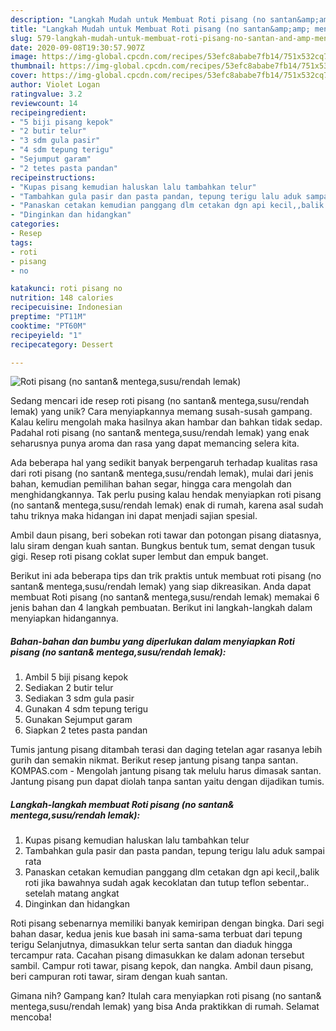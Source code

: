 ```yaml
---
description: "Langkah Mudah untuk Membuat Roti pisang (no santan&amp;amp; mentega,susu/rendah lemak) Anti Gagal"
title: "Langkah Mudah untuk Membuat Roti pisang (no santan&amp;amp; mentega,susu/rendah lemak) Anti Gagal"
slug: 579-langkah-mudah-untuk-membuat-roti-pisang-no-santan-and-amp-mentega-susu-rendah-lemak-anti-gagal
date: 2020-09-08T19:30:57.907Z
image: https://img-global.cpcdn.com/recipes/53efc8ababe7fb14/751x532cq70/roti-pisang-no-santan-mentegasusurendah-lemak-foto-resep-utama.jpg
thumbnail: https://img-global.cpcdn.com/recipes/53efc8ababe7fb14/751x532cq70/roti-pisang-no-santan-mentegasusurendah-lemak-foto-resep-utama.jpg
cover: https://img-global.cpcdn.com/recipes/53efc8ababe7fb14/751x532cq70/roti-pisang-no-santan-mentegasusurendah-lemak-foto-resep-utama.jpg
author: Violet Logan
ratingvalue: 3.2
reviewcount: 14
recipeingredient:
- "5 biji pisang kepok"
- "2 butir telur"
- "3 sdm gula pasir"
- "4 sdm tepung terigu"
- "Sejumput garam"
- "2 tetes pasta pandan"
recipeinstructions:
- "Kupas pisang kemudian haluskan lalu tambahkan telur"
- "Tambahkan gula pasir dan pasta pandan, tepung terigu lalu aduk sampai rata"
- "Panaskan cetakan kemudian panggang dlm cetakan dgn api kecil,,balik roti jika bawahnya sudah agak kecoklatan dan tutup teflon sebentar.. setelah matang angkat"
- "Dinginkan dan hidangkan"
categories:
- Resep
tags:
- roti
- pisang
- no

katakunci: roti pisang no 
nutrition: 148 calories
recipecuisine: Indonesian
preptime: "PT11M"
cooktime: "PT60M"
recipeyield: "1"
recipecategory: Dessert

---
```



![Roti pisang (no santan&amp; mentega,susu/rendah lemak)](https://img-global.cpcdn.com/recipes/53efc8ababe7fb14/751x532cq70/roti-pisang-no-santan-mentegasusurendah-lemak-foto-resep-utama.jpg)

Sedang mencari ide resep roti pisang (no santan&amp; mentega,susu/rendah lemak) yang unik? Cara menyiapkannya memang susah-susah gampang. Kalau keliru mengolah maka hasilnya akan hambar dan bahkan tidak sedap. Padahal roti pisang (no santan&amp; mentega,susu/rendah lemak) yang enak seharusnya punya aroma dan rasa yang dapat memancing selera kita.

Ada beberapa hal yang sedikit banyak berpengaruh terhadap kualitas rasa dari roti pisang (no santan&amp; mentega,susu/rendah lemak), mulai dari jenis bahan, kemudian pemilihan bahan segar, hingga cara mengolah dan menghidangkannya. Tak perlu pusing kalau hendak menyiapkan roti pisang (no santan&amp; mentega,susu/rendah lemak) enak di rumah, karena asal sudah tahu triknya maka hidangan ini dapat menjadi sajian spesial.

Ambil daun pisang, beri sobekan roti tawar dan potongan pisang diatasnya, lalu siram dengan kuah santan. Bungkus bentuk tum, semat dengan tusuk gigi. Resep roti pisang coklat super lembut dan empuk banget.


Berikut ini ada beberapa tips dan trik praktis untuk membuat roti pisang (no santan&amp; mentega,susu/rendah lemak) yang siap dikreasikan. Anda dapat membuat Roti pisang (no santan&amp; mentega,susu/rendah lemak) memakai 6 jenis bahan dan 4 langkah pembuatan. Berikut ini langkah-langkah dalam menyiapkan hidangannya.

<!--inarticleads1-->

##### Bahan-bahan dan bumbu yang diperlukan dalam menyiapkan Roti pisang (no santan&amp; mentega,susu/rendah lemak):

1. Ambil 5 biji pisang kepok
1. Sediakan 2 butir telur
1. Sediakan 3 sdm gula pasir
1. Gunakan 4 sdm tepung terigu
1. Gunakan Sejumput garam
1. Siapkan 2 tetes pasta pandan


Tumis jantung pisang ditambah terasi dan daging tetelan agar rasanya lebih gurih dan semakin nikmat. Berikut resep jantung pisang tanpa santan. KOMPAS.com - Mengolah jantung pisang tak melulu harus dimasak santan. Jantung pisang pun dapat diolah tanpa santan yaitu dengan dijadikan tumis. 

<!--inarticleads2-->

##### Langkah-langkah membuat Roti pisang (no santan&amp; mentega,susu/rendah lemak):

1. Kupas pisang kemudian haluskan lalu tambahkan telur
1. Tambahkan gula pasir dan pasta pandan, tepung terigu lalu aduk sampai rata
1. Panaskan cetakan kemudian panggang dlm cetakan dgn api kecil,,balik roti jika bawahnya sudah agak kecoklatan dan tutup teflon sebentar.. setelah matang angkat
1. Dinginkan dan hidangkan


Roti pisang sebenarnya memiliki banyak kemiripan dengan bingka. Dari segi bahan dasar, kedua jenis kue basah ini sama-sama terbuat dari tepung terigu Selanjutnya, dimasukkan telur serta santan dan diaduk hingga tercampur rata. Cacahan pisang dimasukkan ke dalam adonan tersebut sambil. Campur roti tawar, pisang kepok, dan nangka. Ambil daun pisang, beri campuran roti tawar, siram dengan kuah santan. 

Gimana nih? Gampang kan? Itulah cara menyiapkan roti pisang (no santan&amp; mentega,susu/rendah lemak) yang bisa Anda praktikkan di rumah. Selamat mencoba!
